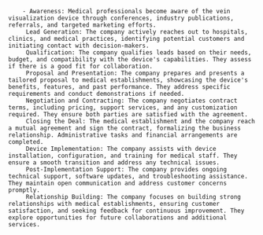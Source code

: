         - Awareness: Medical professionals become aware of the vein visualization device through conferences, industry publications, referrals, and targeted marketing efforts.
         Lead Generation: The company actively reaches out to hospitals, clinics, and medical practices, identifying potential customers and initiating contact with decision-makers.
         Qualification: The company qualifies leads based on their needs, budget, and compatibility with the device's capabilities. They assess if there is a good fit for collaboration.
         Proposal and Presentation: The company prepares and presents a tailored proposal to medical establishments, showcasing the device's benefits, features, and past performance. They address specific requirements and conduct demonstrations if needed.
         Negotiation and Contracting: The company negotiates contract terms, including pricing, support services, and any customization required. They ensure both parties are satisfied with the agreement.
         Closing the Deal: The medical establishment and the company reach a mutual agreement and sign the contract, formalizing the business relationship. Administrative tasks and financial arrangements are completed.
         Device Implementation: The company assists with device installation, configuration, and training for medical staff. They ensure a smooth transition and address any technical issues.
         Post-Implementation Support: The company provides ongoing technical support, software updates, and troubleshooting assistance. They maintain open communication and address customer concerns promptly.
         Relationship Building: The company focuses on building strong relationships with medical establishments, ensuring customer satisfaction, and seeking feedback for continuous improvement. They explore opportunities for future collaborations and additional services.



